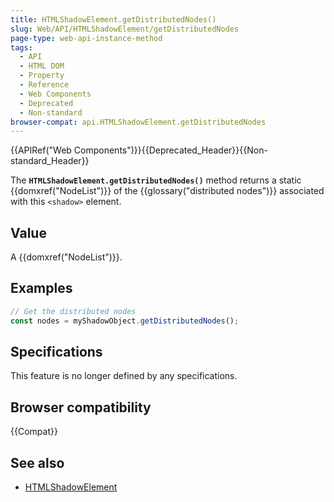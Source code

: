 ```yaml
---
title: HTMLShadowElement.getDistributedNodes()
slug: Web/API/HTMLShadowElement/getDistributedNodes
page-type: web-api-instance-method
tags:
  - API
  - HTML DOM
  - Property
  - Reference
  - Web Components
  - Deprecated
  - Non-standard
browser-compat: api.HTMLShadowElement.getDistributedNodes
---
```


{{APIRef("Web Components")}}{{Deprecated_Header}}{{Non-standard_Header}}

The **`HTMLShadowElement.getDistributedNodes()`** method
returns a static {{domxref("NodeList")}} of the {{glossary("distributed nodes")}}
associated with this `<shadow>` element.

## Value

A {{domxref("NodeList")}}.

## Examples

```js
// Get the distributed nodes
const nodes = myShadowObject.getDistributedNodes();
```

## Specifications

This feature is no longer defined by any specifications.

## Browser compatibility

{{Compat}}

## See also

- [HTMLShadowElement](/en-US/docs/Web/API/HTMLShadowElement)
